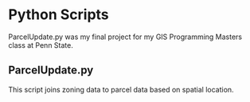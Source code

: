 # Python Scripts 

ParcelUpdate.py was my final project for my GIS Programming Masters class at Penn State.

## ParcelUpdate.py

This script joins zoning data to parcel data based on spatial location. 
